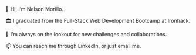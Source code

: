 👋 Hi, I’m Nelson Morillo.

🏛️ I graduated from the Full-Stack Web Development Bootcamp at Ironhack.

👀 I’m always on the lookout for new challenges and collaborations.

📫 You can reach me through Linkedln, or just email me.
